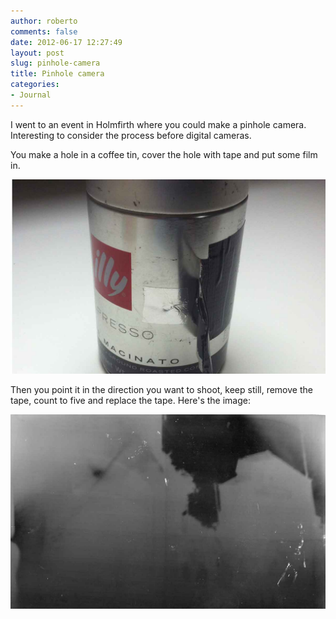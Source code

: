 ```yaml
---
author: roberto
comments: false
date: 2012-06-17 12:27:49
layout: post
slug: pinhole-camera 
title: Pinhole camera 
categories:
- Journal
---
```

I went to an event in Holmfirth where you could make a pinhole camera. Interesting to consider the process before digital cameras. 

You make a hole in a coffee tin, cover the hole with tape and put some film in.

![A pinhole camera](/images/pinhole-camera-2.jpg)

Then you point it in the direction you want to shoot, keep still, remove the tape, count to five and replace the tape. Here's the image:

![A pinhole camera](/images/pinhole-camera-1.jpg)